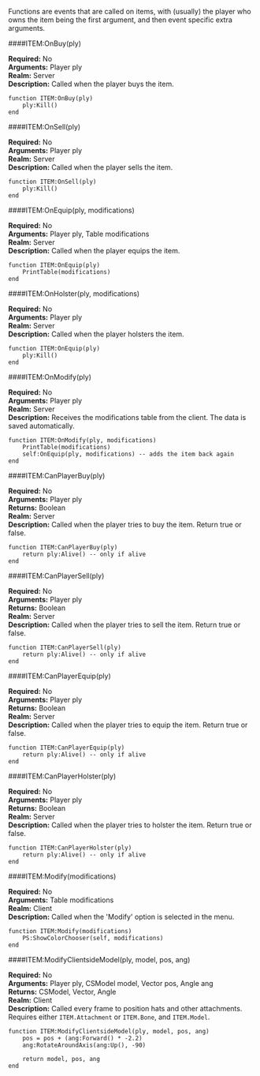 <p class="lead">Functions are events that are called on items, with (usually) the player who owns the item being the first argument, and then event specific extra arguments.</p>

####<a name="onbuy"></a>ITEM:OnBuy(ply)

**Required:** No  
**Arguments:** <span class="type">Player</span> ply  
**Realm:** <span class="server">Server</span>  
**Description:** Called when the player buys the item.

    function ITEM:OnBuy(ply)
        ply:Kill()
    end

####<a name="onsell"></a>ITEM:OnSell(ply)

**Required:** No  
**Arguments:** <span class="type">Player</span> ply  
**Realm:** <span class="server">Server</span>  
**Description:** Called when the player sells the item.

    function ITEM:OnSell(ply)
        ply:Kill()
    end

####<a name="on-equip"></a>ITEM:OnEquip(ply, modifications)

**Required:** No  
**Arguments:** <span class="type">Player</span> ply, <span class="type">Table</span> modifications  
**Realm:** <span class="server">Server</span>  
**Description:** Called when the player equips the item.

    function ITEM:OnEquip(ply)
        PrintTable(modifications)
    end

####<a name="on-holster"></a>ITEM:OnHolster(ply, modifications)

**Required:** No  
**Arguments:** <span class="type">Player</span> ply  
**Realm:** <span class="server">Server</span>  
**Description:** Called when the player holsters the item.

    function ITEM:OnEquip(ply)
        ply:Kill()
    end

####<a name="on-modify"></a>ITEM:OnModify(ply)

**Required:** No  
**Arguments:** <span class="type">Player</span> ply  
**Realm:** <span class="server">Server</span>  
**Description:** Receives the modifications table from the client. The data is saved automatically.

    function ITEM:OnModify(ply, modifications)
    	PrintTable(modifications)
    	self:OnEquip(ply, modifications) -- adds the item back again
    end

####<a name="can-player-buy"></a>ITEM:CanPlayerBuy(ply)

**Required:** No  
**Arguments:** <span class="type">Player</span> ply  
**Returns:** <span class="type">Boolean</span>  
**Realm:** <span class="server">Server</span>  
**Description:** Called when the player tries to buy the item. Return true or false.

    function ITEM:CanPlayerBuy(ply)
        return ply:Alive() -- only if alive
    end

####<a name="can-player-sell"></a>ITEM:CanPlayerSell(ply)

**Required:** No  
**Arguments:** <span class="type">Player</span> ply  
**Returns:** <span class="type">Boolean</span>  
**Realm:** <span class="server">Server</span>  
**Description:** Called when the player tries to sell the item. Return true or false.

    function ITEM:CanPlayerSell(ply)
        return ply:Alive() -- only if alive
    end

####<a name="can-player-equip"></a>ITEM:CanPlayerEquip(ply)

**Required:** No  
**Arguments:** <span class="type">Player</span> ply  
**Returns:** <span class="type">Boolean</span>  
**Realm:** <span class="server">Server</span>  
**Description:** Called when the player tries to equip the item. Return true or false.

    function ITEM:CanPlayerEquip(ply)
        return ply:Alive() -- only if alive
    end

####<a name="can-player-holster"></a>ITEM:CanPlayerHolster(ply)

**Required:** No  
**Arguments:** <span class="type">Player</span> ply  
**Returns:** <span class="type">Boolean</span>  
**Realm:** <span class="server">Server</span>  
**Description:** Called when the player tries to holster the item. Return true or false.

    function ITEM:CanPlayerHolster(ply)
        return ply:Alive() -- only if alive
    end

####<a name="modify"></a>ITEM:Modify(modifications)

**Required:** No  
**Arguments:** <span class="type">Table</span> modifications  
**Realm:** <span class="client">Client</span>  
**Description:** Called when the 'Modify' option is selected in the menu.

    function ITEM:Modify(modifications)
        PS:ShowColorChooser(self, modifications)
    end

####<a name="modify-clientside-model"></a>ITEM:ModifyClientsideModel(ply, model, pos, ang)

**Required:** No  
**Arguments:** <span class="type">Player</span> ply, <span class="type">CSModel</span> model, <span class="type">Vector</span> pos, <span class="type">Angle</span> ang   
**Returns:** <span class="type">CSModel</span>, <span class="type">Vector</span>, <span class="type">Angle</span>   
**Realm:** <span class="client">Client</span>  
**Description:** Called every frame to position hats and other attachments. Requires either `ITEM.Attachment` or `ITEM.Bone`, and `ITEM.Model`.

    function ITEM:ModifyClientsideModel(ply, model, pos, ang)
        pos = pos + (ang:Forward() * -2.2)
        ang:RotateAroundAxis(ang:Up(), -90)
        
        return model, pos, ang
    end
